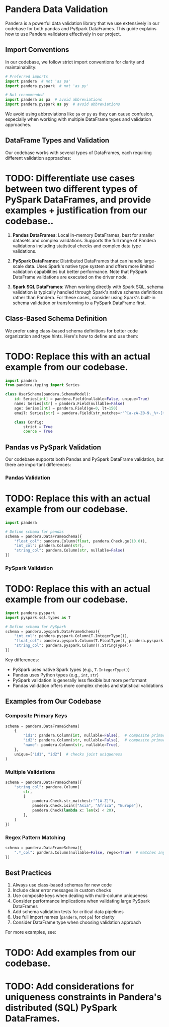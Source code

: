 # Pandera Data Validation

Pandera is a powerful data validation library that we use extensively in our codebase for both pandas and PySpark DataFrames. This guide explains how to use Pandera validators effectively in our project.

## Import Conventions

In our codebase, we follow strict import conventions for clarity and maintainability:

```python
# Preferred imports
import pandera  # not 'as pa'
import pandera.pyspark  # not 'as py'

# Not recommended
import pandera as pa  # avoid abbreviations
import pandera.pyspark as py  # avoid abbreviations
```

We avoid using abbreviations like `pa` or `py` as they can cause confusion, especially when working with multiple DataFrame types and validation approaches.

## DataFrame Types and Validation

Our codebase works with several types of DataFrames, each requiring different validation approaches:

# TODO: Differentiate use cases between two different types of PySpark DataFrames, and provide examples + justification from our codebase..

1. **Pandas DataFrames**: Local in-memory DataFrames, best for smaller datasets and complex validations. Supports the full range of Pandera validations including statistical checks and complex data type validations.

2. **PySpark DataFrames**: Distributed DataFrames that can handle large-scale data. Uses Spark's native type system and offers more limited validation capabilities but better performance. Note that PySpark DataFrame validations are executed on the driver node.

3. **Spark SQL DataFrames**: When working directly with Spark SQL, schema validation is typically handled through Spark's native schema definitions rather than Pandera. For these cases, consider using Spark's built-in schema validation or transforming to a PySpark DataFrame first.

## Class-Based Schema Definition

We prefer using class-based schema definitions for better code organization and type hints. Here's how to define and use them:

# TODO: Replace this with an actual example from our codebase.

```python
import pandera
from pandera.typing import Series

class UserSchema(pandera.SchemaModel):
    id: Series[int] = pandera.Field(nullable=False, unique=True)
    name: Series[str] = pandera.Field(nullable=False)
    age: Series[int] = pandera.Field(ge=0, lt=150)
    email: Series[str] = pandera.Field(str_matches=r"^[a-zA-Z0-9._%+-]+@[a-zA-Z0-9.-]+\.[a-zA-Z]{2,}$")

    class Config:
        strict = True
        coerce = True
```

## Pandas vs PySpark Validation

Our codebase supports both Pandas and PySpark DataFrame validation, but there are important differences:

### Pandas Validation

# TODO: Replace this with an actual example from our codebase.
```python
import pandera

# Define schema for pandas
schema = pandera.DataFrameSchema({
    "float_col": pandera.Column(float, pandera.Check.ge(10.0)),
    "int_col": pandera.Column(str),
    "string_col": pandera.Column(str, nullable=False)
})
```

### PySpark Validation

# TODO: Replace this with an actual example from our codebase.

```python
import pandera.pyspark
import pyspark.sql.types as T

# Define schema for PySpark
schema = pandera.pyspark.DataFrameSchema({
    "int_col": pandera.pyspark.Column(T.IntegerType()),
    "float_col": pandera.pyspark.Column(T.FloatType(), pandera.pyspark.Check.ge(10.0)),
    "string_col": pandera.pyspark.Column(T.StringType())
})
```

Key differences:
- PySpark uses native Spark types (e.g., `T.IntegerType()`)
- Pandas uses Python types (e.g., `int`, `str`)
- PySpark validation is generally less flexible but more performant
- Pandas validation offers more complex checks and statistical validations

## Examples from Our Codebase

### Composite Primary Keys
```python
schema = pandera.DataFrameSchema(
    {
        "id1": pandera.Column(int, nullable=False),  # composite primary key
        "id2": pandera.Column(str, nullable=False),  # composite primary key
        "name": pandera.Column(str, nullable=True),
    },
    unique=["id1", "id2"]  # checks joint uniqueness
)
```

### Multiple Validations
```python
schema = pandera.DataFrameSchema({
    "string_col": pandera.Column(
        str,
        [
            pandera.Check.str_matches(r"^[A-Z]"),
            pandera.Check.isin(["Asia", "Africa", "Europe"]),
            pandera.Check(lambda x: len(x) < 20),
        ],
    )
})
```

### Regex Pattern Matching
```python
schema = pandera.DataFrameSchema({
    ".*_col": pandera.Column(nullable=False, regex=True)  # matches any column ending with '_col'
})
```

## Best Practices

1. Always use class-based schemas for new code
2. Include clear error messages in custom checks
3. Use composite keys when dealing with multi-column uniqueness
4. Consider performance implications when validating large PySpark DataFrames
5. Add schema validation tests for critical data pipelines
6. Use full import names (`pandera`, not `pa`) for clarity
7. Consider DataFrame type when choosing validation approach

For more examples, see:
# TODO: Add examples from our codebase.

# TODO: Add considerations for uniqueness constraints in Pandera's distributed (SQL) PySpark DataFrames.
